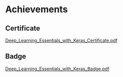 

# Achievements
## Certificate
[Deep_Learning_Essentials_with_Keras_Certificate.pdf](https://prod-files-secure.s3.us-west-2.amazonaws.com/03e82b26-cccb-4906-bb56-adabcbdc0655/f5cf1405-8a02-49a4-beb6-3d50b033ba6e/Deep_Learning_Essentials_with_Keras_Certificate.pdf?X-Amz-Algorithm=AWS4-HMAC-SHA256&X-Amz-Content-Sha256=UNSIGNED-PAYLOAD&X-Amz-Credential=ASIAZI2LB466Q47VOVQ6%2F20250207%2Fus-west-2%2Fs3%2Faws4_request&X-Amz-Date=20250207T031921Z&X-Amz-Expires=3600&X-Amz-Security-Token=IQoJb3JpZ2luX2VjEFAaCXVzLXdlc3QtMiJHMEUCIQC4H5Lk8nAyD0M%2BuIVcFG1c58VCM7pmyvEGDuTwqfMgZgIgZli02WbdRDw8U3k%2FPM7EAIcznRWAldKO5d1mvrWLpBwq%2FwMIaRAAGgw2Mzc0MjMxODM4MDUiDAp23hUsnhA0pwYrtircA%2FrzNG%2B1A1ol8JpFAO8qCgr2eNbSjyfvEnpT5EMKBllNyeedkJFN94LNJtjm2obwGvlBD1oI0bR6ksUZ%2B4Nf5uL%2FYYMAR7prdTpSVj1b5oyjRwcvudKYtlGi3iFzaCmsQrvMdrGIabFZ%2FEB6Yww8W9Sq2SWt75PSN32V%2FnhpzbMb3OwYq4r3B9lIT48GUt%2FzK0Dg09wCT1xkkabE9tFG5Ihr2Zu%2B4PI9VUfzZMjo%2FmwvkreMJg%2BqSbjVuf2Dnj8mjVzpMUQs6TKC80Rv8hMI75j2vRepLSKW8Kc9y9qFWKgV5zPeDyOvrwR3lywiXhO0DG2qgHLBGUDAXTyEu1l81wZ4GCw%2BswIlYdt8%2FD3DlUpisvvLiKb0oZMlNXiKNX%2FcNWlYS0kZUYxcz47yY%2FbteZcYz84XEgp%2BzwbPsTpPyQ8Gf9Zz%2FRKJFt5yj%2FepaKaPa6cCtMwJeHaOpWEhPrnn1PY3PsTg94u%2F%2Fkj%2BLyQ45oLESKOzorQCdB5VIeWuoXADsYIu1G9iP1SRpaY901ywB9kfWMCJyS1EqNQMlaY65G8jz9HDTXBc8xR3tF7CRVfKHaJidjw1AaEIkgxyuTlS2pvJYzJBaRSjOed%2B01SFkXjMmNxcieIrlqpPrwx9MPaZlb0GOqUBEjMTYsZfscFIhPxP4Z4r8%2BdkwGSKdwcHAahI4Mssbq0uWuau%2FCT1nY0KX9d8v5Hufl6Z7ayqWNDJOzMZTAPC5cDB4Hxc5z%2FwpLa2GT4jLeAytzyCVpGXnmRfQgVJnlLTyxUZU36TNvkD1sKlnzPUK1Tx2R7RCPo%2FTIkk7xYX%2FW1ECZvtSXBpvgWgjEIPGP5U%2BLLYOrzSh8aWwmMyCEIFnbSlDJL4&X-Amz-Signature=cd535c1b9acd48c858d1340c1ca0e163cd461008cbb1ca0e40abffb01ec791a0&X-Amz-SignedHeaders=host&x-id=GetObject)
## Badge
[Deep_Learning_Essentials_with_Keras_Badge.pdf](https://prod-files-secure.s3.us-west-2.amazonaws.com/03e82b26-cccb-4906-bb56-adabcbdc0655/5c209097-6d96-477f-a031-edc11aa6225f/Deep_Learning_Essentials_with_Keras_Badge.pdf?X-Amz-Algorithm=AWS4-HMAC-SHA256&X-Amz-Content-Sha256=UNSIGNED-PAYLOAD&X-Amz-Credential=ASIAZI2LB466Q47VOVQ6%2F20250207%2Fus-west-2%2Fs3%2Faws4_request&X-Amz-Date=20250207T031921Z&X-Amz-Expires=3600&X-Amz-Security-Token=IQoJb3JpZ2luX2VjEFAaCXVzLXdlc3QtMiJHMEUCIQC4H5Lk8nAyD0M%2BuIVcFG1c58VCM7pmyvEGDuTwqfMgZgIgZli02WbdRDw8U3k%2FPM7EAIcznRWAldKO5d1mvrWLpBwq%2FwMIaRAAGgw2Mzc0MjMxODM4MDUiDAp23hUsnhA0pwYrtircA%2FrzNG%2B1A1ol8JpFAO8qCgr2eNbSjyfvEnpT5EMKBllNyeedkJFN94LNJtjm2obwGvlBD1oI0bR6ksUZ%2B4Nf5uL%2FYYMAR7prdTpSVj1b5oyjRwcvudKYtlGi3iFzaCmsQrvMdrGIabFZ%2FEB6Yww8W9Sq2SWt75PSN32V%2FnhpzbMb3OwYq4r3B9lIT48GUt%2FzK0Dg09wCT1xkkabE9tFG5Ihr2Zu%2B4PI9VUfzZMjo%2FmwvkreMJg%2BqSbjVuf2Dnj8mjVzpMUQs6TKC80Rv8hMI75j2vRepLSKW8Kc9y9qFWKgV5zPeDyOvrwR3lywiXhO0DG2qgHLBGUDAXTyEu1l81wZ4GCw%2BswIlYdt8%2FD3DlUpisvvLiKb0oZMlNXiKNX%2FcNWlYS0kZUYxcz47yY%2FbteZcYz84XEgp%2BzwbPsTpPyQ8Gf9Zz%2FRKJFt5yj%2FepaKaPa6cCtMwJeHaOpWEhPrnn1PY3PsTg94u%2F%2Fkj%2BLyQ45oLESKOzorQCdB5VIeWuoXADsYIu1G9iP1SRpaY901ywB9kfWMCJyS1EqNQMlaY65G8jz9HDTXBc8xR3tF7CRVfKHaJidjw1AaEIkgxyuTlS2pvJYzJBaRSjOed%2B01SFkXjMmNxcieIrlqpPrwx9MPaZlb0GOqUBEjMTYsZfscFIhPxP4Z4r8%2BdkwGSKdwcHAahI4Mssbq0uWuau%2FCT1nY0KX9d8v5Hufl6Z7ayqWNDJOzMZTAPC5cDB4Hxc5z%2FwpLa2GT4jLeAytzyCVpGXnmRfQgVJnlLTyxUZU36TNvkD1sKlnzPUK1Tx2R7RCPo%2FTIkk7xYX%2FW1ECZvtSXBpvgWgjEIPGP5U%2BLLYOrzSh8aWwmMyCEIFnbSlDJL4&X-Amz-Signature=047fa473bdb9dd33e26aa69cde4e330cda52530dbb73e379eaa1184b8bd2306f&X-Amz-SignedHeaders=host&x-id=GetObject)
